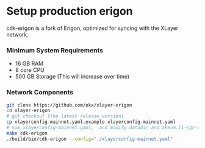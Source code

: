 # Setup production erigon
cdk-erigon is a fork of Erigon, optimized for syncing with the XLayer network.

### Minimum System Requirements
- 16 GB RAM
- 8 core CPU
- 500 GB Storage (This will increase over time) 

### Network Components
``` bash
git clone https://github.com/okx/xlayer-erigon 
cd xlayer-erigon
# git checkout [the latest release version]
cp xlayerconfig-mainnet.yaml.example xlayerconfig-mainnet.yaml
# vim xlayerconfig-mainnet.yaml,  and modify datadir and zkevm.l1-rpc-url
make cdk-erigon
./build/bin/cdk-erigon --config="./xlayerconfig-mainnet.yaml"
```